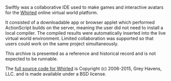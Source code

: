 Swiftly was a collaborative IDE used to make games and interactive avatars for the [Whirled](https://en.wikipedia.org/wiki/Whirled) online virtual world platform.

It consisted of a downloadable app or browser applet which performed ActionScript builds on the server, meaning the user did not need to install a local compiler. The compiled results were automatically inserted into the live virtual world environment. Limited collaboration was supported so that users could work on the same project simultaneously.

This archive is presented as a reference and historical record and is not expected to be runnable.

The [full source code for Whirled](https://github.com/greyhavens/msoy) is Copyright (c) 2006-2015, Grey Havens, LLC. and is made available under a BSD license.
